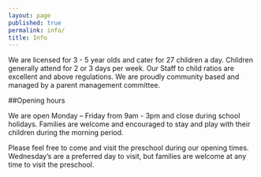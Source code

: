 ```yaml
---
layout: page
published: true
permalink: info/
title: Info
---
```


We are licensed for 3 - 5 year olds and cater for 27 children a day. Children generally attend for 2 or 3 days per week. Our Staff to child ratios are excellent and above regulations. We are proudly community based and managed by a parent management committee.

##Opening hours

We are open Monday – Friday from 9am - 3pm and close during school holidays. Families are welcome and encouraged to stay and play with their children during the morning period.

Please feel free to come and visit the preschool during our opening times. Wednesday’s are a preferred day to visit, but families are welcome at any time to visit the preschool.